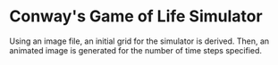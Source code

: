# Conway's Game of Life Simulator
Using an image file, an initial grid for the simulator is derived. Then, an animated image is generated for the number of time steps specified.